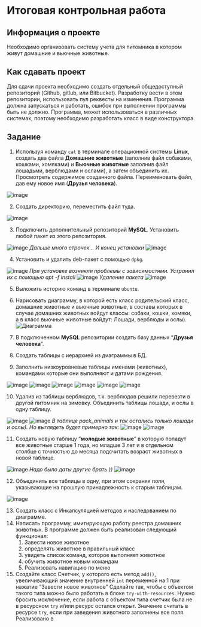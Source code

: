 # Итоговая контрольная работа
## Информация о проекте
Необходимо организовать систему учета для питомника в котором живут домашние и вьючные животные.
## Как сдавать проект
Для сдачи проекта необходимо создать отдельный общедоступный репозиторий (Github, gitlub, или Bitbucket). Разработку вести в этом репозитории, использовать пул реквесты на изменения. Программа должна запускаться и работать, ошибок при выполнении программы быть не должно. Программа, может использоваться в различных системах, поэтому необходимо разработать класс в виде конструктора.
## Задание
1. Используя команду `cat` в терминале операционной системы **Linux**, создать два файла **Домашние животные** (заполнив файл собаками, кошками, хомяками) и **Вьючные животные** заполнив файл лошадьми, верблюдами и ослами), а затем объединить их. Просмотреть содержимое созданного файла. Переименовать файл, дав ему новое имя (**Друзья человека**).

![image](https://github.com/Cerebelum/Final-control-specialization/assets/68476536/2c0c2c59-531e-4b77-84e0-58910e7984fa)

2. Создать директорию, переместить файл туда.

![image](https://github.com/Cerebelum/Final-control-specialization/assets/68476536/682eeeaf-0b01-4d32-b1be-9d1bcd48e03d)

3. Подключить дополнительный репозиторий **MySQL**. Установить любой пакет из этого репозитория.

![image](https://github.com/Cerebelum/Final-control-specialization/assets/68476536/c6321275-7489-45a6-a2d4-d0b6c1848fbd)
*Дальше много строчек…*
*И конец установки*
![image](https://github.com/Cerebelum/Final-control-specialization/assets/68476536/0096125a-46a8-441c-ab2b-0279ff3d6d72)

4. Установить и удалить deb-пакет с помощью `dpkg`.

![image](https://github.com/Cerebelum/Final-control-specialization/assets/68476536/58901cae-181c-4be1-948c-653016f3ecca)
*При установке возникли проблемы с зависимостями.*
*Устранил их с помощью apt -f install*
![image](https://github.com/Cerebelum/Final-control-specialization/assets/68476536/b6eb291c-badb-4d8a-9938-577536aa7b5c)
*Удаление пакета*
![image](https://github.com/Cerebelum/Final-control-specialization/assets/68476536/3d1df7d5-5667-4e87-baef-99fcf6b2f9ae)

5. Выложить историю команд в терминале `ubuntu`.
6. Нарисовать диаграмму, в которой есть класс родительский класс, домашние животные и вьючные животные, в составы которых в случае домашних животных войдут классы: собаки, кошки, хомяки, а в класс вьючные животные войдут: Лошади, верблюды и ослы).
![Диаграмма](https://github.com/Cerebelum/Final-control-specialization/assets/68476536/3165beaa-07df-4753-aa37-b4606b3d7a36)

7. В подключенном **MySQL** репозитории создать базу данных “**Друзья человека**”.
8. Создать таблицы с иерархией из диаграммы в БД.
9. Заполнить низкоуровневые таблицы именами (животных), командами которые они выполняют и датами рождения.

![image](https://github.com/Cerebelum/Final-control-specialization/assets/68476536/3a234232-1b22-4f92-84f4-f4b0c8ab2335)
![image](https://github.com/Cerebelum/Final-control-specialization/assets/68476536/bb7b5a3c-93db-4c58-9fd5-2ade3fe9a849)
![image](https://github.com/Cerebelum/Final-control-specialization/assets/68476536/5c41254b-70e1-4b94-b89d-e26eadfb245e)
![image](https://github.com/Cerebelum/Final-control-specialization/assets/68476536/6eb1f047-b70a-449d-9835-1d03f52ba1d4)
![image](https://github.com/Cerebelum/Final-control-specialization/assets/68476536/683b294c-283f-44b0-a623-c33cc4898484)
![image](https://github.com/Cerebelum/Final-control-specialization/assets/68476536/b519420c-8af5-4dbc-9cbf-9f1cf7fc6ca8)

10. Удалив из таблицы верблюдов, т.к. верблюдов решили перевезти в другой питомник на зимовку. Объединить таблицы лошади, и ослы в одну таблицу.

![image](https://github.com/Cerebelum/Final-control-specialization/assets/68476536/0c0aac76-3910-4293-a0b8-913230ca8f58)
![image](https://github.com/Cerebelum/Final-control-specialization/assets/68476536/9998badc-ae0e-4666-9800-35f7cd55dbee)
*В таблице pack_animals и так остались только лошади и ослы).*
*Но выглядеть будет примерно так:*
![image](https://github.com/Cerebelum/Final-control-specialization/assets/68476536/343ba309-cde0-49c6-8dea-c8a15f0bc4fb)
![image](https://github.com/Cerebelum/Final-control-specialization/assets/68476536/70ef8ee8-cf11-469b-a62f-96bc3f9ca85f)

11. Создать новую таблицу “**молодые животные**” в которую попадут все животные старше 1 года, но младше 3 лет и в отдельном столбце с точностью до месяца подсчитать возраст животных в новой таблице.

![image](https://github.com/Cerebelum/Final-control-specialization/assets/68476536/2a52cf19-381d-46bd-8881-2d35f874e4c3)
*Надо было даты другие брать ))*
![image](https://github.com/Cerebelum/Final-control-specialization/assets/68476536/71ea5454-3255-4448-8011-c50b3f7722eb)

12. Объединить все таблицы в одну, при этом сохраняя поля, указывающие на прошлую принадлежность к старым таблицам.

![image](https://github.com/Cerebelum/Final-control-specialization/assets/68476536/fdcd0fc1-114a-47f6-a2eb-7a108ef2eec4)

13. Создать класс с Инкапсуляцией методов и наследованием по диаграмме.
14. Написать программу, имитирующую работу реестра домашних животных. В программе должен быть реализован следующий функционал:
    1. Завести новое животное
    2. определять животное в правильный класс
    3. увидеть список команд, которое выполняет животное
    4. обучить животное новым командам
    5. Реализовать навигацию по меню
15. Создайте класс Счетчик, у которого есть метод `add()`, увеличивающий значение внутренней `int` переменной на 1 при нажатие “Завести новое животное” Сделайте так, чтобы с объектом такого типа можно было работать в блоке `try-with-resources`. Нужно бросить исключение, если работа с объектом типа счетчик была не в ресурсном `try` и/или ресурс остался открыт. Значение считать в ресурсе `try`, если при заведения животного заполнены все поля.
Реализовано в 
